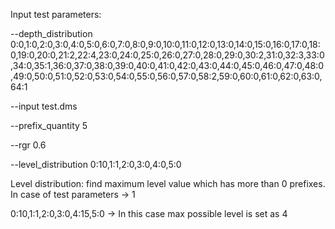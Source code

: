 Input test parameters:

--depth_distribution 0:0,1:0,2:0,3:0,4:0,5:0,6:0,7:0,8:0,9:0,10:0,11:0,12:0,13:0,14:0,15:0,16:0,17:0,18:0,19:0,20:0,21:2,22:4,23:0,24:0,25:0,26:0,27:0,28:0,29:0,30:2,31:0,32:3,33:0,34:0,35:1,36:0,37:0,38:0,39:0,40:0,41:0,42:0,43:0,44:0,45:0,46:0,47:0,48:0,49:0,50:0,51:0,52:0,53:0,54:0,55:0,56:0,57:0,58:2,59:0,60:0,61:0,62:0,63:0,64:1  

--input test.dms 

--prefix_quantity 5 

--rgr 0.6 

--level_distribution 0:10,1:1,2:0,3:0,4:0,5:0

Level distribution: find maximum level value which has more than 0 prefixes.
In case of test parameters -> 1

0:10,1:1,2:0,3:0,4:15,5:0 -> In this case max possible level is set as 4